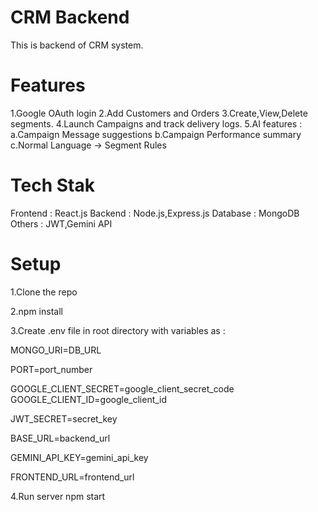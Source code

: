 # CRM Backend

This is backend of CRM system.



# Features
1.Google OAuth login
2.Add Customers and Orders
3.Create,View,Delete segments.
4.Launch Campaigns and track delivery logs.
5.AI features :
    a.Campaign Message suggestions
    b.Campaign Performance summary
    c.Normal Language -> Segment Rules




# Tech Stak

Frontend : React.js
Backend : Node.js,Express.js
Database : MongoDB
Others : JWT,Gemini API



# Setup

1.Clone the repo

2.npm install

3.Create .env file in root directory with variables as :

MONGO_URI=DB_URL

PORT=port_number


GOOGLE_CLIENT_SECRET=google_client_secret_code
GOOGLE_CLIENT_ID=google_client_id


JWT_SECRET=secret_key

BASE_URL=backend_url

GEMINI_API_KEY=gemini_api_key

FRONTEND_URL=frontend_url


4.Run server 
npm start
